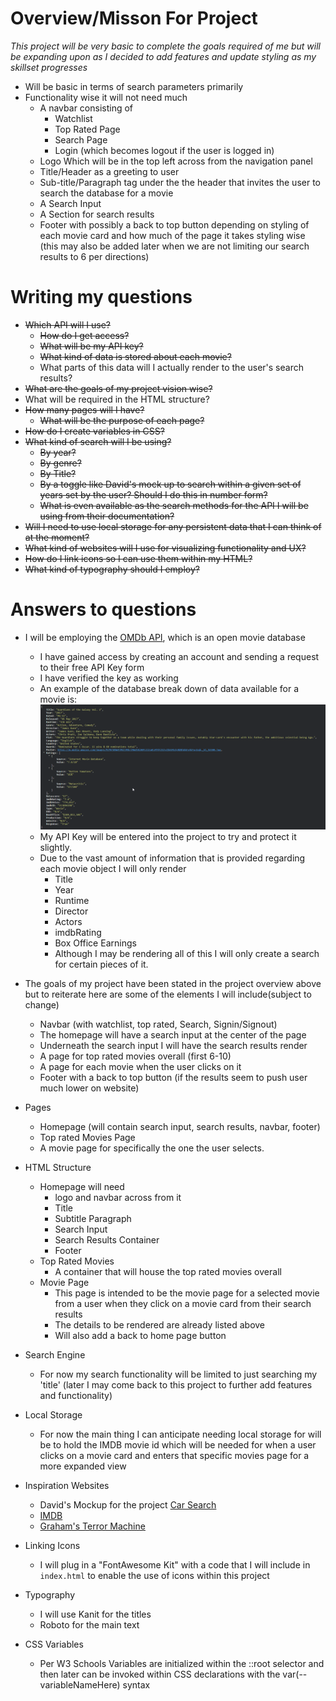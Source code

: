 # Overview/Misson For Project

_This project will be very basic to complete the goals required of me but will be expanding upon as I decided to add features and update styling as my skillset progresses_

- Will be basic in terms of search parameters primarily
- Functionality wise it will not need much
  - A navbar consisting of
    - Watchlist
    - Top Rated Page
    - Search Page
    - Login (which becomes logout if the user is logged in)
  - Logo Which will be in the top left across from the navigation panel
  - Title/Header as a greeting to user
  - Sub-title/Paragraph tag under the the header that invites the user to search the database for a movie
  - A Search Input
  - A Section for search results
  - Footer with possibly a back to top button depending on styling of each movie card and how much of the page it takes styling wise (this may also be added later when we are not limiting our search results to 6 per directions)

# Writing my questions

- ~~Which API will I use?~~
  - ~~How do I get access?~~
  - ~~What will be my API key?~~
  - ~~What kind of data is stored about each movie?~~
  - What parts of this data will I actually render to the user's search results?
- ~~What are the goals of my project vision wise?~~
- What will be required in the HTML structure?
- ~~How many pages will I have?~~
  - ~~What will be the purpose of each page?~~
- ~~How do I create variables in CSS?~~
- ~~What kind of search will I be using?~~
  - ~~By year?~~
  - ~~By genre?~~
  - ~~By Title?~~
  - ~~By a toggle like David's mock up to search within a given set of years set by the user? Should I do this in number form?~~
  - ~~What is even available as the search methods for the API I will be using from their documentation?~~
- ~~Will I need to use local storage for any persistent data that I can think of at the moment?~~
- ~~What kind of websites will I use for visualizing functionality and UX?~~
- ~~How do I link icons so I can use them within my HTML?~~
- ~~What kind of typography should I employ?~~

# Answers to questions

- I will be employing the [OMDb API](https://www.omdbapi.com/), which is an open movie database

  - I have gained access by creating an account and sending a request to their free API Key form
  - I have verified the key as working
  - An example of the database break down of data available for a movie is:
    ![alt text](image.png)
  - My API Key will be entered into the project to try and protect it slightly.
  - Due to the vast amount of information that is provided regarding each movie object I will only render
    - Title
    - Year
    - Runtime
    - Director
    - Actors
    - imdbRating
    - Box Office Earnings
    - Although I may be rendering all of this I will only create a search for certain pieces of it.

- The goals of my project have been stated in the project overview above but to reiterate here are some of the elements I will include(subject to change)
  - Navbar (with watchlist, top rated, Search, Signin/Signout)
  - The homepage will have a search input at the center of the page
  - Underneath the search input I will have the search results render
  - A page for top rated movies overall (first 6-10)
  - A page for each movie when the user clicks on it
  - Footer with a back to top button (if the results seem to push user much lower on website)
- Pages
  - Homepage (will contain search input, search results, navbar, footer)
  - Top rated Movies Page
  - A movie page for specifically the one the user selects.
- HTML Structure
  - Homepage will need
    - logo and navbar across from it
    - Title
    - Subtitle Paragraph
    - Search Input
    - Search Results Container
    - Footer
  - Top Rated Movies
    - A container that will house the top rated movies overall
  - Movie Page
    - This page is intended to be the movie page for a selected movie from a user when they click on a movie card from their search results
    - The details to be rendered are already listed above
    - Will also add a back to home page button
- Search Engine
  - For now my search functionality will be limited to just searching my 'title' (later I may come back to this project to further add features and functionality)
- Local Storage
  - For now the main thing I can anticipate needing local storage for will be to hold the IMDB movie id which will be needed for when a user clicks on a movie card and enters that specific movies page for a more expanded view
- Inspiration Websites
  - David's Mockup for the project [Car Search](https://dev.d24jig8s1lr7n9.amplifyapp.com/)
  - [IMDB](https://www.imdb.com/)
  - [Graham's Terror Machine](https://capstone-terror-time-machine-client.vercel.app/)
- Linking Icons
  - I will plug in a "FontAwesome Kit" with a code that I will include in `index.html` to enable the use of icons within this project
- Typography
  - I will use Kanit for the titles
  - Roboto for the main text
- CSS Variables
  - Per W3 Schools Variables are initialized within the ::root selector and then later can be invoked within CSS declarations with the var(--variableNameHere) syntax
